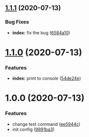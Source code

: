 ## [1.1.1](https://github.com/dannyppaz/semantic_release/compare/v1.1.0...v1.1.1) (2020-07-13)


### Bug Fixes

* **index:** fix the bug ([6584a10](https://github.com/dannyppaz/semantic_release/commit/6584a107349670e402c938f69fb982bec8c55859))

# [1.1.0](https://github.com/dannyppaz/semantic_release/compare/v1.0.0...v1.1.0) (2020-07-13)


### Features

* **index:** print to console ([54de24e](https://github.com/dannyppaz/semantic_release/commit/54de24eb0487134a45ccd1e3226a1515db87951f))

# 1.0.0 (2020-07-13)


### Features

* change test command ([ee5944c](https://github.com/dannyppaz/semantic_release/commit/ee5944cec36b02e4faf24618e3a2f01c5bfb0a3f))
* init config ([9891ba3](https://github.com/dannyppaz/semantic_release/commit/9891ba36dbade5a95b1415cb45774aed8a4be3e4))
